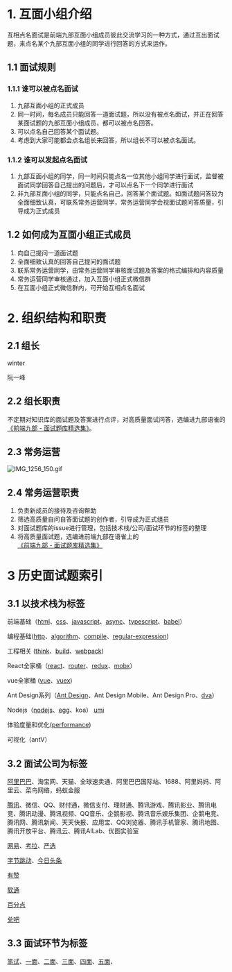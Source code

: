 # 1. 互面小组介绍

互相点名面试是前端九部互面小组成员彼此交流学习的一种方式，通过互出面试题，来点名某个九部互面小组的同学进行回答的方式来运作。

## 1.1 面试规则

### 1.1.1 谁可以被点名面试

1. 九部互面小组的正式成员
2. 同一时间，每名成员只能回答一道面试题，所以没有被点名面试，并正在回答某面试题的九部互面小组成员，都可以被点名回答。
3. 可以点名自己回答某个面试题。
4. 考虑到大家可能都会点名组长来回答，所以组长不可以被点名面试。

### 1.1.2 谁可以发起点名面试

1. 九部互面小组的同学，同一时间只能点名一位其他小组同学进行面试，监督被面试同学回答自己提出的问题后，才可以点名下一个同学进行面试
2. 非九部互面小组的同学，只能点名自己，回答某个面试题。如面试题问答较为全面细致认真，可联系常务运营同学，常务运营同学会视面试题问答质量，引导成为正式成员

 
## 1.2 如何成为互面小组正式成员

1. 向自己提问一道面试题
2. 全面细致认真的回答自己提问的面试题
3. 联系常务运营同学，由常务运营同学审核面试题及答案的格式编排和内容质量
4. 常务运营同学审核通过，加入互面小组正式微信群
5. 在互面小组正式微信群内，可开始互相点名面试


# 2. 组织结构和职责

## 2.1 组长

winter

阮一峰


## 2.2 组长职责

不定期对知识库的面试题及答案进行点评，对高质量面试问答，选编进九部语雀的 [《前端九部 - 面试题库精选集》](https://www.yuque.com/fe9/interview)。


## 2.3 常务运营

![IMG_1256_150.gif](https://i.loli.net/2019/05/01/5cc8f036be9d8.gif)

## 2.4 常务运营职责

1. 负责新成员的接待及咨询帮助
2. 筛选高质量自问自答面试题的创作者，引导成为正式组员
3. 对面试题库的issue进行管理，包括技术栈/公司/面试环节的标签的整理
4. 将高质量面试题，选编进前端九部在语雀上的 [《前端九部 - 面试题库精选集》](https://www.yuque.com/fe9/interview)




# 3 历史面试题索引

## 3.1 以技术栈为标签


前端基础（[html](https://github.com/frontend9/fe9-interview/issues?q=is%3Aissue+is%3Aopen+label%3Ahtml)、[css](https://github.com/frontend9/fe9-interview/issues?q=is%3Aissue+is%3Aopen+label%3Acss)、[javascript](https://github.com/frontend9/fe9-interview/issues?q=is%3Aissue+is%3Aopen+label%3Ajavascript)、[async](https://github.com/frontend9/fe9-interview/issues?q=is%3Aissue+is%3Aopen+label%3Aasync)、[typescript](https://github.com/frontend9/fe9-interview/issues?q=is%3Aissue+is%3Aopen+label%3Atypescript)、[babel](https://github.com/frontend9/fe9-interview/issues?q=is%3Aissue+is%3Aopen+label%3Ababel)）

编程基础([http](https://github.com/frontend9/fe9-interview/issues?q=is%3Aissue+is%3Aopen+label%3Ahttp)、[algorithm](https://github.com/frontend9/fe9-interview/issues?q=is%3Aissue+is%3Aopen+label%3Aalgorithm)、[compile](https://github.com/frontend9/fe9-interview/issues?q=is%3Aissue+is%3Aopen+label%3Acompile)、[regular-expression](https://github.com/frontend9/fe9-interview/issues?q=is%3Aissue+is%3Aopen+label%3A%22Regular+Expression%22))

工程相关 ([think](https://github.com/frontend9/fe9-interview/issues?q=is%3Aissue+is%3Aopen+label%3Athink)、[build](https://github.com/frontend9/fe9-interview/issues?q=is%3Aissue+is%3Aopen+label%3Abuild)、[webpack](https://github.com/frontend9/fe9-interview/issues?q=is%3Aissue+is%3Aopen+label%3Awebpack))

React全家桶（[react](https://github.com/frontend9/fe9-interview/issues?q=is%3Aissue+is%3Aopen+label%3Areact)、[router](https://github.com/frontend9/fe9-interview/issues?q=is%3Aissue+is%3Aopen+label%3Arouter)、[redux](https://github.com/frontend9/fe9-interview/issues?q=is%3Aissue+is%3Aopen+label%3Aredux)、[mobx](https://github.com/frontend9/fe9-interview/issues?q=is%3Aissue+is%3Aopen+label%3Amobx)）

vue全家桶 ([vue](https://github.com/frontend9/fe9-interview/issues?q=is%3Aissue+is%3Aopen+label%3Avue)、[vuex](https://github.com/frontend9/fe9-interview/issues?q=is%3Aissue+is%3Aopen+label%3Avuex))

Ant Design系列（[Ant Design](https://github.com/frontend9/fe9-interview/issues?q=is%3Aissue+is%3Aopen+label%3Aant%20design)、Ant Design Mobile、Ant Design Pro、[dva](https://github.com/frontend9/fe9-interview/issues?q=is%3Aissue+is%3Aopen+label%3Adva)）

Nodejs（[nodejs](https://github.com/frontend9/fe9-interview/issues?q=is%3Aissue+is%3Aopen+label%3Anodejs)、[egg](https://github.com/frontend9/fe9-interview/issues?q=is%3Aissue+is%3Aopen+label%3Aegg)、koa）
[umi](https://github.com/frontend9/fe9-interview/issues?q=is%3Aissue+is%3Aopen+label%3Aumi)

体验度量和优化([performance](https://github.com/frontend9/fe9-interview/issues?q=is%3Aissue+is%3Aopen+label%3Aperformance))

可视化（antV）


## 3.2 面试公司为标签

[阿里巴巴](https://github.com/frontend9/fe9-interview/labels/阿里巴巴)、淘宝网、天猫、全球速卖通、阿里巴巴国际站、1688、阿里妈妈、阿里云、菜鸟网络，蚂蚁金服 

[腾讯](https://github.com/frontend9/fe9-interview/labels/腾讯)、微信、QQ、财付通，微信支付、理财通、腾讯游戏、腾讯影业、腾讯电竞、腾讯动漫、腾讯视频、QQ音乐、企鹅影视、腾讯音乐娱乐集团、企鹅电竞、腾讯网、腾讯新闻、天天快报、应用宝、QQ浏览器、腾讯手机管家、腾讯地图、腾讯开放平台、腾讯云、腾讯AILab、优图实验室

[网易](https://github.com/frontend9/fe9-interview/labels/网易)、[考拉](https://github.com/frontend9/fe9-interview/labels/考拉)、[严选](https://github.com/frontend9/fe9-interview/labels/严选)

[字节跳动](https://github.com/frontend9/fe9-interview/labels/字节跳动)、[今日头条](https://github.com/frontend9/fe9-interview/labels/今日头条)

[有赞](https://github.com/frontend9/fe9-interview/labels/有赞)

[软通](https://github.com/frontend9/fe9-interview/labels/软通)

[百分点](https://github.com/frontend9/fe9-interview/labels/百分点)

[兑吧](https://github.com/frontend9/fe9-interview/labels/兑吧)



## 3.3 面试环节为标签


[笔试](https://github.com/frontend9/fe9-interview/labels/笔试)、[一面](https://github.com/frontend9/fe9-interview/labels/一面)、[二面](https://github.com/frontend9/fe9-interview/labels/二面)、[三面](https://github.com/frontend9/fe9-interview/labels/三面)、[四面](https://github.com/frontend9/fe9-interview/labels/四面)、[五面](https://github.com/frontend9/fe9-interview/labels/五面)、



